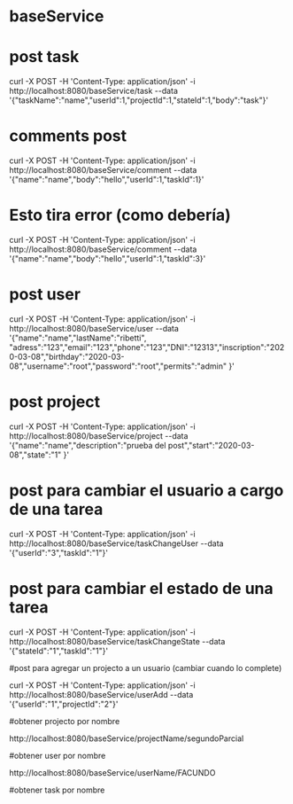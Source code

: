 # baseService
# post task

curl -X POST -H 'Content-Type: application/json' -i http://localhost:8080/baseService/task --data '{"taskName":"name","userId":1,"projectId":1,"stateId":1,"body":"task"}'

# comments post

curl -X POST -H 'Content-Type: application/json' -i http://localhost:8080/baseService/comment --data '{"name":"name","body":"hello","userId":1,"taskId":1}'

# Esto tira error  (como debería)

curl -X POST -H 'Content-Type: application/json' -i http://localhost:8080/baseService/comment --data '{"name":"name","body":"hello","userId":1,"taskId":3}'

# post user

curl -X POST -H 'Content-Type: application/json' -i http://localhost:8080/baseService/user --data '{"name":"name","lastName":"ribetti", "adress":"123","email":"123","phone":"123","DNI":"12313","inscription":"2020-03-08","birthday":"2020-03-08","username":"root","password":"root","permits":"admin" }'

# post project

curl -X POST -H 'Content-Type: application/json' -i http://localhost:8080/baseService/project --data '{"name":"name","description":"prueba del post","start":"2020-03-08","state":"1" }'

# post para cambiar el usuario a cargo de una tarea

curl -X POST -H 'Content-Type: application/json' -i http://localhost:8080/baseService/taskChangeUser --data '{"userId":"3","taskId":"1"}'

# post para cambiar el estado de una tarea 

curl -X POST -H 'Content-Type: application/json' -i http://localhost:8080/baseService/taskChangeState --data '{"stateId":"1","taskId":"1"}'

#post para agregar un projecto a un usuario (cambiar cuando lo complete)

curl -X POST -H 'Content-Type: application/json' -i http://localhost:8080/baseService/userAdd --data '{"userId":"1","projectId":"2"}'

#obtener projecto por nombre 

http://localhost:8080/baseService/projectName/segundoParcial

#obtener user por nombre 

http://localhost:8080/baseService/userName/FACUNDO

#obtener task por nombre





